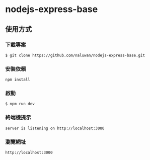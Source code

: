 # nodejs-express-base

## 使用方式

### 下載專案
```
$ git clone https://github.com/naluwan/nodejs-express-base.git
```

### 安裝依賴
```
npm install
```
### 啟動

```
$ npm run dev
```

### 終端機提示

```
server is listening on http://localhost:3000
```

### 瀏覽網址

```
http://localhost:3000
```


